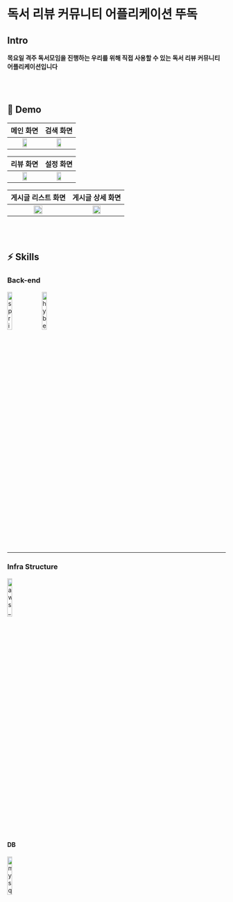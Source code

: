 

# 독서 리뷰 커뮤니티 어플리케이션 뚜독



## Intro


**목요일 격주 독서모임을 진행하는 우리를 위해 직접 사용할 수 있는 독서 리뷰 커뮤니티 어플리케이션입니다** 

</br>
</br>

## 🚀 Demo

|                         메인 화면                         |                  검색 화면                  |
| :----------------------------------------------------------: | :----------------------------------------------------------: | 
| <img src="https://github.com/user-attachments/assets/0069d833-9fff-435b-b239-eb8e9a71f9ae" alt="" width=40%> | <img src="https://github.com/user-attachments/assets/e4b5bcc3-aaa5-4981-9088-e862b0845c2b" alt="" width=40%> | 

|                         리뷰 화면                         |                  설정 화면                  |
| :----------------------------------------------------------: | :----------------------------------------------------------: | 
| <img src="https://github.com/user-attachments/assets/46eede96-ae67-49cf-8b21-b4b5b2e2d52a" alt="" width=40%> | <img src="https://github.com/user-attachments/assets/2cfb4764-3077-4a63-8f5c-ed9f6992fa26" alt="" width=40%> | 

|                         게시글 리스트 화면                         |                  게시글 상세 화면                  |
| :----------------------------------------------------------: | :----------------------------------------------------------: | 
| <img src="https://github.com/user-attachments/assets/7e2f0aca-f315-4235-a593-021f76836289" alt="" width=40%> | <img src="https://github.com/user-attachments/assets/4fa680ee-9a31-4861-8708-4ae79f34193b" alt="" width=40%> | 

</br>
</br>



## ⚡️ Skills


### Back-end

<p>
  <img src="https://user-images.githubusercontent.com/52682603/138834253-9bcd8b12-241f-41b2-85c4-d723a16bdb58.png" alt="spring_boot" width=15%>
  <img src="https://user-images.githubusercontent.com/52682603/138834267-c86e4b93-d826-4fd4-bcc8-1294f615a82d.png" alt="hybernate" width=15%>

---

### Infra Structure

<p>
  <img src="https://user-images.githubusercontent.com/52682603/138834271-9004826c-7b4e-418a-95ea-57d1c05f6e8a.png" alt="aws_ec2" width=15%>
</p>


#### DB

<p>
  <img src="https://user-images.githubusercontent.com/52682603/138834274-af159b46-dff3-4131-be66-9a6900fb7db9.png" alt="mysql" width=15%>
</p>



